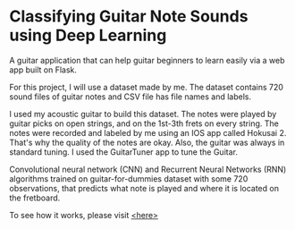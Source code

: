 # Classifying Guitar Note Sounds using Deep Learning

A guitar application that can help guitar beginners to learn easily via a web app built on Flask.

For this project, I will use a dataset made by me. The dataset contains 720 sound files of guitar notes and CSV file has file names and labels.

I used my acoustic guitar to build this dataset. The notes were played by guitar picks on open strings, and on the 1st-3th frets on every string. The notes were recorded and labeled by me using an IOS app called Hokusai 2. That's why the quality of the notes are okay. Also, the guitar was always in standard tuning. I used the GuitarTuner app to tune the Guitar.

Convolutional neural network (CNN) and Recurrent Neural Networks (RNN) algorithms trained on guitar-for-dummies dataset with some 720 observations, that predicts what note is played and where it is located on the fretboard.

To see how it works, please visit [&lt;here&gt;](https://guitar-for-dummies.herokuapp.com/)
